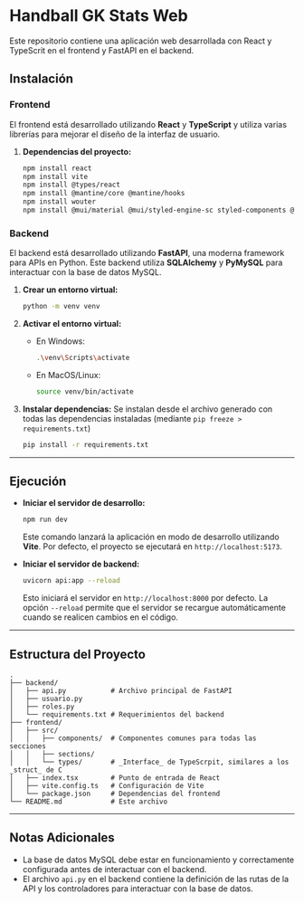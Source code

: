 # Handball GK Stats Web

Este repositorio contiene una aplicación web desarrollada con React y TypeScrit en el frontend y FastAPI en el backend.

## Instalación
### Frontend

El frontend está desarrollado utilizando **React** y **TypeScript** y utiliza varias librerías para mejorar el diseño de la interfaz de usuario.
1. **Dependencias del proyecto:**

   ```bash
   npm install react
   npm install vite
   npm install @types/react
   npm install @mantine/core @mantine/hooks
   npm install wouter
   npm install @mui/material @mui/styled-engine-sc styled-components @mui/icons-material
   ```

### Backend

El backend está desarrollado utilizando **FastAPI**, una moderna framework para APIs en Python. Este backend utiliza **SQLAlchemy** y **PyMySQL** para interactuar con la base de datos MySQL.

1. **Crear un entorno virtual:**

   ```bash
   python -m venv venv
   ```
2. **Activar el entorno virtual:**
   - En Windows:

     ```bash
     .\venv\Scripts\activate
     ```

   - En MacOS/Linux:

     ```bash
     source venv/bin/activate
     ```
3. **Instalar dependencias:**
   Se instalan desde el archivo generado con todas las dependencias instaladas (mediante `pip freeze > requirements.txt`)

   ```bash
   pip install -r requirements.txt
   ```
---
## Ejecución
- **Iniciar el servidor de desarrollo:**

   ```bash
   npm run dev
   ```

   Este comando lanzará la aplicación en modo de desarrollo utilizando **Vite**. Por defecto, el proyecto se ejecutará en `http://localhost:5173`.

- **Iniciar el servidor de backend:**

   ```bash
   uvicorn api:app --reload
   ```
   Esto iniciará el servidor en `http://localhost:8000` por defecto. La opción `--reload` permite que el servidor se recargue automáticamente cuando se realicen cambios en el código.

---

## Estructura del Proyecto

```plaintext
.
├── backend/
│   ├── api.py           # Archivo principal de FastAPI
│   ├── usuario.py        
│   ├── roles.py   
│   └── requirements.txt # Requerimientos del backend
├── frontend/
│   ├── src/
│   │   ├── components/  # Componentes comunes para todas las secciones
│   │   ├── sections/
│   │   └── types/       # _Interface_ de TypeScrpit, similares a los _struct_ de C
│   ├── index.tsx        # Punto de entrada de React
│   ├── vite.config.ts   # Configuración de Vite
│   └── package.json     # Dependencias del frontend
└── README.md            # Este archivo
```

---

## Notas Adicionales

- La base de datos MySQL debe estar en funcionamiento y correctamente configurada antes de interactuar con el backend.
- El archivo `api.py` en el backend contiene la definición de las rutas de la API y los controladores para interactuar con la base de datos.

